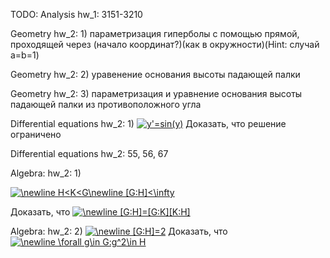 TODO:
Analysis hw_1: 3151-3210

Geometry hw_2: 1) параметризация гиперболы с помощью прямой, проходящей через (начало координат?)(как в окружности)(Hint: случай a=b=1)

Geometry hw_2: 2) уравенение основания высоты падающей палки

Geometry hw_2: 3) параметризация и уравнение основания высоты падающей палки из противоположного угла

Differential equations hw_2: 1) <a href="https://www.codecogs.com/eqnedit.php?latex=y'=sin(y)" target="_blank"><img src="https://latex.codecogs.com/gif.latex?y'=sin(y)" title="y'=sin(y)" /></a> Доказать, что решение ограничено

Differential equations hw_2: 55, 56, 67

Algebra: hw_2: 1)

<a href="https://www.codecogs.com/eqnedit.php?latex=\newline&space;H<K<G\newline&space;[G:H]<\infty" target="_blank"><img src="https://latex.codecogs.com/gif.latex?\newline&space;H<K<G\newline&space;[G:H]<\infty" title="\newline H<K<G\newline [G:H]<\infty" /></a>

Доказать, что <a href="https://www.codecogs.com/eqnedit.php?latex=\newline&space;[G:H]=[G:K][K:H]" target="_blank"><img src="https://latex.codecogs.com/gif.latex?\newline&space;[G:H]=[G:K][K:H]" title="\newline [G:H]=[G:K][K:H]" /></a>

Algebra: hw_2: 2) <a href="https://www.codecogs.com/eqnedit.php?latex=\newline&space;[G:H]=2" target="_blank"><img src="https://latex.codecogs.com/gif.latex?\newline&space;[G:H]=2" title="\newline [G:H]=2" /></a> Доказать, что <a href="https://www.codecogs.com/eqnedit.php?latex=\newline&space;\forall&space;g\in&space;G:g^2\in&space;H" target="_blank"><img src="https://latex.codecogs.com/gif.latex?\newline&space;\forall&space;g\in&space;G:g^2\in&space;H" title="\newline \forall g\in G:g^2\in H" /></a>
